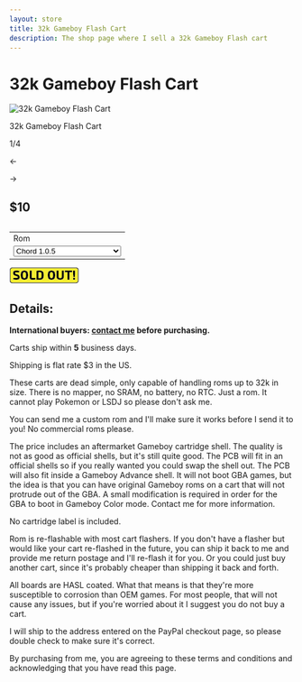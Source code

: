 ```yaml
---
layout: store
title: 32k Gameboy Flash Cart
description: The shop page where I sell a 32k Gameboy Flash cart
---
```

# 32k Gameboy Flash Cart

<div class="gallery">
	<img src="{{ site.baseurl }}public/32kcart/1.jpg" alt="32k Gameboy Flash Cart" id="gallery_image" onclick="cycle(1); return false;">
	<p id="gallery_subtitle">32k Gameboy Flash Cart</p>
	<p id="gallery_pos_text">1/4</p>
	<div id="gallery_nav">
		<p id="gallery_nav_left" onclick="cycle(0); return false;">←</p>
		<p id="gallery_nav_right" onclick="cycle(1); return false;">→</p>
	</div>
</div>

## $10

<table>
	<form target="paypal" action="https://www.paypal.com/cgi-bin/webscr" method="post">
	<input type="hidden" name="cmd" value="_s-xclick">
	<input type="hidden" name="hosted_button_id" value="HR9N7YC3CJ52L">
	<table>
	<tr><td><input type="hidden" name="on0" value="Rom">Rom</td></tr><tr><td><select name="os0">
		<option value="Chord 1.0.5">Chord 1.0.5</option>
		<option value="Deathray">Deathray (free version)</option>
		<option value="Nintendo Test Cartridge">Nintendo Test Cartridge</option>
		<option value="Drum Tech">Drum Tech (free version)</option>
		<option value="GB Sound">GB Sound</option>
		<option value="Gradual Decline">Gradual Decline</option>
		<option value="Ikinari Bopper">Ikinari Bopper 1.5</option>
		<option value="mGB">mGB</option>
		<option value="Muddy GB">Muddy GB</option>
		<option value="Music Tech V1">Music Tech V1 (free version)</option>
		<option value="Music Tech V2">Music Tech V2 (free version)</option>
		<option value="nanosynth">Nanosynth</option>
		<option value="nanovoice">Nanovoice</option>
		<option value="Nanoloop 1.5 Demo">Nanoloop 1.5 Demo</option>
		<option value="Pushpin">Pushpin</option>
		<option value="REZ">REZ</option>
		<option value="Shitwave">Shitwave</option>
		<option value="Sound Demo">Sound Demo</option>
		<option value="Stepgirl">Step Girl</option>
		<option value="Custom ROM">Custom ROM</option>
	</select> </td></tr>
	</table>
	<!-- <input type="image" src="/public/images/addtocart.png" border="0" name="submit"> -->
	<img src="/public/images/soldout.png"/>
	</form>
</table>

## Details:

**International buyers: [contact me](mailto:bro@catskull.net) before purchasing.**

Carts ship within **5** business days.

Shipping is flat rate $3 in the US.

These carts are dead simple, only capable of handling roms up to 32k in size. There is no mapper, no SRAM, no battery, no RTC. Just a rom. It cannot play Pokemon or LSDJ so please don't ask me.

You can send me a custom rom and I'll make sure it works before I send it to you! No commercial roms please.

The price includes an aftermarket Gameboy cartridge shell. The quality is not as good as official shells, but it's still quite good. The PCB will fit in an official shells so if you really wanted you could swap the shell out. The PCB will also fit inside a Gameboy Advance shell. It will not boot GBA games, but the idea is that you can have original Gameboy roms on a cart that will not protrude out of the GBA. A small modification is required in order for the GBA to boot in Gameboy Color mode. Contact me for more information.

No cartridge label is included.

Rom is re-flashable with most cart flashers. If you don't have a flasher but would like your cart re-flashed in the future, you can ship it back to me and provide me return postage and I'll re-flash it for you. Or you could just buy another cart, since it's probably cheaper than shipping it back and forth.

All boards are HASL coated. What that means is that they're more susceptible to corrosion than OEM games. For most people, that will not cause any issues, but if you're worried about it I suggest you do not buy a cart.

I will ship to the address entered on the PayPal checkout page, so please double check to make sure it's correct.

By purchasing from me, you are agreeing to these terms and conditions and acknowledging that you have read this page.

<script src="https://ajax.googleapis.com/ajax/libs/jquery/2.2.2/jquery.min.js"></script>
<script src="{{ site.baseurl }}public/js/32kcartgallery.js"></script>
